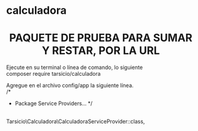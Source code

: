 # calculadora
<div style="text-align: center;">
<h1>PAQUETE DE PRUEBA PARA SUMAR Y RESTAR, POR LA URL</h1>
</div>
<div>
Ejecute en su terminal o línea de comando, lo siguiente 
</div>
composer require tarsicio/calculadora

Agregue en el archivo config/app la siguiente línea. 
<br>
/*
 * Package Service Providers...
 */
<br>
Tarsicio\Calculadora\CalculadoraServiceProvider::class,
<br>
